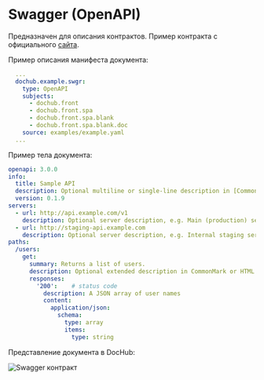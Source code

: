 # Swagger (OpenAPI)

Предназначен для описания контрактов. Пример контракта с официального
[сайта](https://swagger.io/docs/specification/basic-structure/).

Пример описания манифеста документа:
```yaml
  ...
  dochub.example.swgr:
    type: OpenAPI
    subjects:
      - dochub.front
      - dochub.front.spa
      - dochub.front.spa.blank
      - dochub.front.spa.blank.doc
    source: examples/example.yaml
  ...
```

Пример тела документа: 
```yaml
openapi: 3.0.0
info:
  title: Sample API
  description: Optional multiline or single-line description in [CommonMark](http://commonmark.org/help/) or HTML.
  version: 0.1.9
servers:
  - url: http://api.example.com/v1
    description: Optional server description, e.g. Main (production) server
  - url: http://staging-api.example.com
    description: Optional server description, e.g. Internal staging server for testing
paths:
  /users:
    get:
      summary: Returns a list of users.
      description: Optional extended description in CommonMark or HTML.
      responses:
        '200':    # status code
          description: A JSON array of user names
          content:
            application/json:
              schema: 
                type: array
                items: 
                  type: string
```

Представление документа в DocHub:

![Swagger контракт](@document/dochub.example.swgr)


